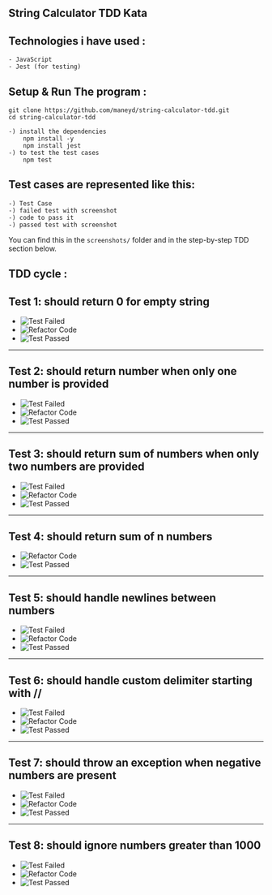 ## String Calculator TDD Kata

## Technologies i have used : 
    - JavaScript
    - Jest (for testing)

## Setup & Run The program :
    git clone https://github.com/maneyd/string-calculator-tdd.git
    cd string-calculator-tdd

    -) install the dependencies 
        npm install -y
        npm install jest
    -) to test the test cases
        npm test

## Test cases are represented like this: 
    -) Test Case
    -) failed test with screenshot
    -) code to pass it
    -) passed test with screenshot

You can find this in the `screenshots/` folder and in the step-by-step TDD section below.

## TDD cycle : 

## Test 1: should return 0 for empty string
- ![Test Failed](/screenshots/1-Failed.png)
- ![Refactor Code](/screenshots/1-code.png)
- ![Test Passed](/screenshots/1-passed.png)

---

## Test 2: should return number when only one number is provided
- ![Test Failed](/screenshots/2-failed.png)
- ![Refactor Code](/screenshots/2-code.png)
- ![Test Passed](/screenshots/2-passed.png)

---

## Test 3: should return sum of numbers when only two numbers are provided
- ![Test Failed](/screenshots/3-failed.png)
- ![Refactor Code](/screenshots/3-code.png)
- ![Test Passed](/screenshots/3-passed.png)

---

## Test 4: should return sum of n numbers
- ![Refactor Code](/screenshots/4-code.png)
- ![Test Passed](/screenshots/4-passed.png)

---

## Test 5: should handle newlines between numbers
- ![Test Failed](/screenshots/5-failed.png)
- ![Refactor Code](/screenshots/5-code.png)
- ![Test Passed](/screenshots/5-passed.png)

---

## Test 6: should handle custom delimiter starting with //
- ![Test Failed](/screenshots/6-failed.png)
- ![Refactor Code](/screenshots/6-code.png)
- ![Test Passed](/screenshots/6-passed.png)

---

## Test 7: should throw an exception when negative numbers are present
- ![Test Failed](/screenshots/7-failed.png)
- ![Refactor Code](/screenshots/7-code.png)
- ![Test Passed](/screenshots/7-passed.png)

---

## Test 8: should ignore numbers greater than 1000
- ![Test Failed](/screenshots/8-failed.png)
- ![Refactor Code](/screenshots/8-code.png)
- ![Test Passed](/screenshots/8-passed.png)
